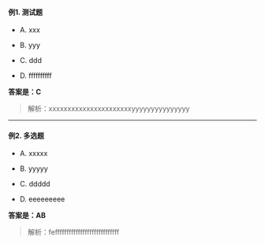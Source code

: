 #### 例1. 测试题

- A. xxx

- B. yyy

- C. ddd

- D. ffffffffff

**答案是：C**

> 解析：xxxxxxxxxxxxxxxxxxxxxxyyyyyyyyyyyyyyy

---

#### 例2. 多选题

- A. xxxxx

- B. yyyyy

- C. ddddd

- D. eeeeeeeee

**答案是：AB**

> 解析：feffffffffffffffffffffffffffff